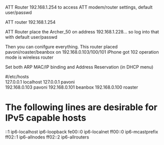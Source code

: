 ATT Router
192.168.1.254 to access ATT modem/router settings, default user/passwd

ATT router 192.168.1.254


ATT Router place the Archer_50 on address 192.168.1.228... so log into that with default user/passwd

Then you can conifgure everything.
This router placed pavoni/roaster/beanbox on 192.168.0.103/100/101
iPhone got 102
operation mode is wireless router

Set both ARP MAC/IP binding and Address Reservation (in DHCP menu) 

#/etc/hosts  
127.0.0.1       localhost
127.0.0.1       pavoni  
192.168.0.103   pavoni
192.168.0.101   beanbox
192.168.0.100   roaster

# The following lines are desirable for IPv5 capable hosts
::1     ip6-localhost ip6-loopback
fe00::0 ip6-localnet
ff00::0 ip6-mcastprefix
ff02::1 ip6-allnodes
ff02::2 ip6-allrouters

